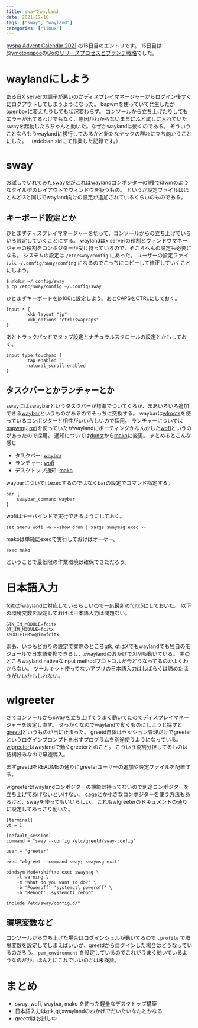 ```yaml
---
title: swayでwayland
date: 2021-12-16
tags: ["sway", "wayland"]
categories: ["linux"]
---
```


[pyspa Advent Calendar 2021](https://adventar.org/calendars/6234) の16日目のエントリです。
15日目は[@ymotongpoo](https://twitter.com/ymotongpoo)の[Goのリリースプロセスとブランチ戦略](https://ymotongpoo.hatenablog.com/entry/2021/12/15/231928)でした。

# waylandにしよう

ある日X serverの調子が悪いのかディスプレイマネージャーからログイン後すぐにログアウトしてしまうようになった。
bspwmを使っていて発生したがopenboxに変えたりしても状況変わらず。
コンソールから立ち上げたりしてもエラーが出てるわけでもなく、原因がわからないままにふと試しに入れていたswayを起動したらちゃんと動いた。なぜかwaylandは動くのである。
そういうことならもうwaylandに移行してみるかと新たなヤックの群れに立ち向かうことにした。
（※debian sidにて作業した記録です。）

# sway

お試しでいれてみた[sway](https://swaywm.org/)だがこれはwaylandコンポジターの1種でi3wmのようなタイル型のレイアウトでウィンドウを扱うもの。
というか設定ファイルはほとんどi3と同じでwayland向けの設定が追加されているくらいのものである。

## キーボード設定とか

ひとまずディスプレイマネージャーを切って、コンソールからの立ち上げでいろいろ設定していくことにする。
waylandはx serverの役割とウィンドウマネージャーの役割をコンポジターが受け持っているので、そこらへんの設定も必要になる。
システムの設定は `/etc/sway/config` にあった。
ユーザーの設定ファイルは `~/.config/sway/confing` になるのでこっちにコピーして修正していくことにしよう。

```
$ mkdir ~/.config/sway
$ cp /etc/sway/config ~/.config/sway
```

ひとまずキーボードをjp106に設定しよう。あとCAPSをCTRLにしておく。

```
input * {
        xkb_layout "jp"
        xkb_options "ctrl:swapcaps"
}

```

あとトラックパッドでタップ設定とナチュラルスクロールの設定とかもしておく。

```
input type:touchpad {
        tap enabled
        natural_scroll enabled
}
```

## タスクバーとかランチャーとか

swayにはswaybarというタスクバーが標準でついてくるが、まあいろいろ追加できる[waybar](https://github.com/Alexays/Waybar)というものがあるのでそっちに交換する。
waybarは[wlroots](https://gitlab.freedesktop.org/wlroots/wlroots)を使っているコンポジターと相性がいいらしいので採用。
ランチャーについては[bspwm](https://github.com/baskerville/bspwm)に[rofi](https://github.com/davatorium/rofi)を使っていたがwaylandにポーティングかなんかした[wofi](https://hg.sr.ht/~scoopta/wofi)というのがあったので採用。
通知については[dunst](https://dunst-project.org/)から[mako](https://wayland.emersion.fr/mako/)に変更。
まとめるとこんな感じ

- タスクバー: [waybar](https://github.com/Alexays/Waybar)
- ランチャー: [wofi](https://hg.sr.ht/~scoopta/wofi)
- デスクトップ通知: [mako](https://wayland.emersion.fr/mako/)

waybarについてはexecするのではなくbarの設定でコマンド指定する。

```
bar {
    swaybar_command waybar
}
```

wofiはキーバインドで実行できるようにしておく。

```
set $menu wofi -G --show drun | xargs swaymsg exec --
```

makoは単純にexecで実行しておけばオーケー。

```
exec mako
```

ということで最低限の作業環境は確保できただろう。

# 日本語入力

[fcitx](https://fcitx-im.org/)がwaylandに対応しているらしいので一応最新の[fcitx5](https://fcitx-im.org/wiki/Fcitx_5)にしておいた。
以下の環境変数を設定しておけば日本語入力は問題ない。

```
GTK_IM_MODULE=fcitx
QT_IM_MODULE=fcitx
XMODIFIERS=@im=fcitx
```

まあ、いつもどおりの設定で実際のところgtk, qtはXでもwaylandでも独自のモジュールで日本語変換できるし、xwaylandのおかげでXIMも動いている。
実のところwayland nativeなinput methodプロトコルが今どうなってるのかよくわからない。
ツールキット使ってないアプリの日本語入力はしばらくは諦めたほうがいいかもしれない。

# wlgreeter

さてコンソールからswayを立ち上げてうまく動いてたのでディスプレイマネージャーを設定し直す。
せっかくなのでwaylandで動くものにしようと探すと[greetd](https://sr.ht/~kennylevinsen/greetd/)というものが目に止まった。
greetd自体はセッション管理だけでgreeterというログインプロンプトを出すプログラムを別途使うようになっている。
[wlgreeter](https://git.sr.ht/~kennylevinsen/wlgreet)はwaylandで動くgreeterとのこと。
こういう役割分担してるものは結構好みなので早速導入。

まずgreetdをREADMEの通りにgreeterユーザーの追加や設定ファイルを配置する。

wlgreeterはwaylandコンポジターの機能は持ってないので別途コンポジターを立ち上げてあげないといけない。
[cage](https://www.hjdskes.nl/projects/cage/)とか小さなコンポジターを使う方法もあるけど、swayを使ってもいいらしい。
これもwlgreeterのドキュメントの通りに設定してあっさり動いた。

```{config.toml}
[terminal]
vt = 1

[default_session]
command = "sway --config /etc/greetd/sway-config"

user = "greeter"
```

```{sway-config}
exec "wlgreet --command sway; swaymsg exit"

bindsym Mod4+shift+e exec swaynag \
	-t warning \
	-m 'What do you want to do?' \
	-b 'Poweroff' 'systemctl poweroff' \
	-b 'Reboot' 'systemctl reboot'

include /etc/sway/config.d/*
```

## 環境変数など

コンソールから立ち上げた場合はログインシェルが動いてるので `.profile` で環境変数を設定してしまえばいいが、greetdからログインした場合はどうなっているのだろう。
`pam_environment` を設定しているのでこれがうまく動いているようなのだが、ほんとにこれでいいのかは未検証。

# まとめ

- sway, wofi, waybar, mako を使った軽量なデスクトップ構築
- 日本語入力はgtk,qt,xwaylandのおかげでだいたいなんとかなる
- greetdはお試し中
